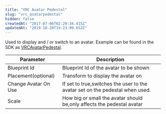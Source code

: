 ```yaml
---
title: "VRC Avatar Pedestal"
slug: "vrc_avatarpedestal"
hidden: false
createdAt: "2017-07-06T02:29:34.415Z"
updatedAt: "2019-10-28T19:23:09.652Z"
---
```

Used to display and / or switch to an avatar.
Example can be found in the SDK as [VRCAvatarPedestal](/worlds/examples/udon-example-scene#AvatarPedestal).

| Parameter            | Description                                                                   |
|----------------------|-------------------------------------------------------------------------------|
| Blueprint Id         | Blueprint Id of the avatar to be shown                                        |
| Placement(optional)  | Transform to display the avatar on                                            |
| Change Avatar On Use | If set to true,switches the user to the avatar set on the pedestal when used. |
| Scale                | How big or small the avatar should be,only affects the pedestal avatar        |